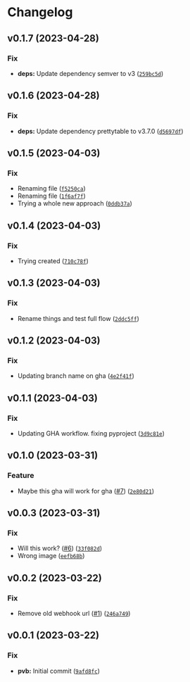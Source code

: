 # Changelog

<!--next-version-placeholder-->

## v0.1.7 (2023-04-28)
### Fix
* **deps:** Update dependency semver to v3 ([`259bc5d`](https://github.com/nwhobart/pvb/commit/259bc5d7b681bba7d74373af465a86f7cb73ce49))

## v0.1.6 (2023-04-28)
### Fix
* **deps:** Update dependency prettytable to v3.7.0 ([`d5697df`](https://github.com/nwhobart/pvb/commit/d5697df80cbf2cb0fd6ed7288f6ad3509eae87b2))

## v0.1.5 (2023-04-03)
### Fix
* Renaming file ([`f5250ca`](https://github.com/nwhobart/pvb/commit/f5250cac9673024bd59f5071b7db284765b9eaaf))
* Renaming file ([`1f6af7f`](https://github.com/nwhobart/pvb/commit/1f6af7f8b0d96c8c791fd5fe69ab3aad3c4f8e3d))
* Trying a whole new approach ([`0ddb37a`](https://github.com/nwhobart/pvb/commit/0ddb37a6e028eb52ea8175ab671a1a9b1908cf25))

## v0.1.4 (2023-04-03)
### Fix
* Trying created ([`710c78f`](https://github.com/nwhobart/pvb/commit/710c78f13be734a6a5e15fd0fa671515c5359076))

## v0.1.3 (2023-04-03)
### Fix
* Rename things and test full flow ([`2ddc5ff`](https://github.com/nwhobart/pvb/commit/2ddc5ffc1379bb9216589d86c630a1de3cdf7146))

## v0.1.2 (2023-04-03)
### Fix
* Updating branch name on gha ([`4e2f41f`](https://github.com/nwhobart/pvb/commit/4e2f41fe2086ebe42002edc1133b8cd6051f1e17))

## v0.1.1 (2023-04-03)
### Fix
* Updating GHA workflow. fixing pyproject ([`3d9c81e`](https://github.com/nwhobart/pvb/commit/3d9c81e844e2991c14aaa84564ee840a5f0623c2))

## v0.1.0 (2023-03-31)
### Feature
* Maybe this gha will work for gha ([#7](https://github.com/nwhobart/pvb/issues/7)) ([`2e80d21`](https://github.com/nwhobart/pvb/commit/2e80d217e2c516ec5bda1b2b762265b586ca7ab0))

## v0.0.3 (2023-03-31)
### Fix
* Will this work? ([#6](https://github.com/nwhobart/pvb/issues/6)) ([`33f082d`](https://github.com/nwhobart/pvb/commit/33f082d221a846d56e3f8ef17c2841aa8add8c8e))
* Wrong image ([`eefb68b`](https://github.com/nwhobart/pvb/commit/eefb68b9ed2f68152e7325ceba69f56ce21b899a))

## v0.0.2 (2023-03-22)
### Fix
* Remove old webhook url ([#1](https://github.com/nwhobart/pvb/issues/1)) ([`246a749`](https://github.com/nwhobart/pvb/commit/246a7498515784d4900f35b4f4de3f568bd3566c))

## v0.0.1 (2023-03-22)
### Fix
* **pvb:** Initial commit ([`9afd8fc`](https://github.com/nwhobart/pvb/commit/9afd8fc31d720d97979c53bc2a0b437eeeacc19f))
